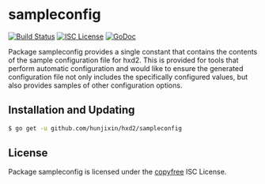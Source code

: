 sampleconfig
============

[![Build Status](http://img.shields.io/travis/hunjixin/hxd2.svg)](https://travis-ci.org/hunjixin/hxd2)
[![ISC License](http://img.shields.io/badge/license-ISC-blue.svg)](http://copyfree.org)
[![GoDoc](https://img.shields.io/badge/godoc-reference-blue.svg)](http://godoc.org/github.com/hunjixin/hxd2/sampleconfig)

Package sampleconfig provides a single constant that contains the contents of
the sample configuration file for hxd2.  This is provided for tools that perform
automatic configuration and would like to ensure the generated configuration
file not only includes the specifically configured values, but also provides
samples of other configuration options.

## Installation and Updating

```bash
$ go get -u github.com/hunjixin/hxd2/sampleconfig
```

## License

Package sampleconfig is licensed under the [copyfree](http://copyfree.org) ISC
License.
